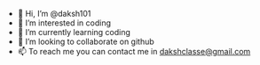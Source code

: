 - 👋 Hi, I’m @daksh101
- 👀 I’m interested in coding
- 🌱 I’m currently learning coding
- 💞️ I’m looking to collaborate on github
- 📫 To reach me you can contact me in dakshclasse@gmail.com
